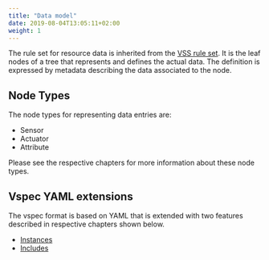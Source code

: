 ```yaml
---
title: "Data model"
date: 2019-08-04T13:05:11+02:00
weight: 1
---
```


The rule set for resource data is inherited from the [VSS rule set](https://covesa.github.io/vehicle_signal_specification/rule_set/).
It is the leaf nodes of a tree that represents and defines the actual data.
The definition is expressed by metadata describing the data associated to the node.

## Node Types

The node types for representing data entries are:
- Sensor
- Actuator
- Attribute

Please see the respective chapters for more information about these node types.

## Vspec YAML extensions

The vspec format is based on YAML that is extended with two features described in respective chapters shown below.

* [Instances](/hierarchical_information_model/resource_data_rule_set/vspec_extensions/instances)
* [Includes](/hierarchical_information_model/resource_data_rule_set/vspec_extensions/includes)
